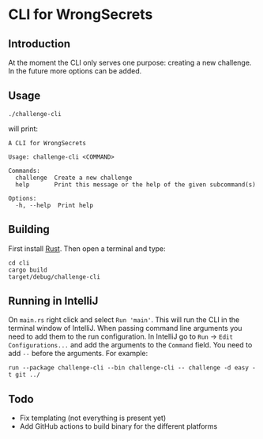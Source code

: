# CLI for WrongSecrets

## Introduction

At the moment the CLI only serves one purpose: creating a new challenge. In the future more options can be added.

## Usage

```shell
./challenge-cli
```

will print:

```shell
A CLI for WrongSecrets

Usage: challenge-cli <COMMAND>

Commands:
  challenge  Create a new challenge
  help       Print this message or the help of the given subcommand(s)

Options:
  -h, --help  Print help
```

## Building

First install [Rust](https://www.rust-lang.org/tools/install). Then open a terminal and type:

```shell
cd cli
cargo build
target/debug/challenge-cli
```

## Running in IntelliJ

On `main.rs` right click and select `Run 'main'`. This will run the CLI in the terminal window of IntelliJ.
When passing command line arguments you need to add them to the run configuration. In IntelliJ go to `Run` -> `Edit Configurations...` and add the arguments to the `Command` field. You need to add `--` before the arguments. For example:

```shell
run --package challenge-cli --bin challenge-cli -- challenge -d easy -t git ../
```

## Todo

- Fix templating (not everything is present yet)
- Add GitHub actions to build binary for the different platforms
